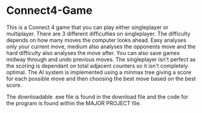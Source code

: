 # Connect4-Game

This is a Connect 4 game that you can play either singleplayer or multiplayer. There are 3 different difficulties on singleplayer.
The difficulty depends on how many moves the computer looks ahead. Easy analyses only your current move, medium also analyses the opponents move and the hard difficulty also analyses the move after. You can also save games midway through and undo previous moves. The singleplayer isn't perfect as the scoring is dependant on total adjacent counters so it isn't completely optimal. The AI system is implemented using a minmax tree giving a score for each possible move and then choosing the best move based on the best score.

The downloadable .exe file is found in the download file and the code for the program is found within the MAJOR PROJECT file. 
